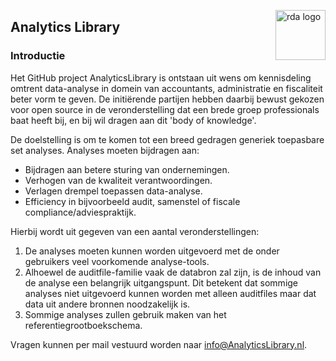 <img src="https://github.com/AnalyticsLibrary/Analytics/blob/master/A_GENERAL/images/RDA_img.png"
 alt="rda logo" title="logo" align="right" width="80" />
## Analytics Library
### Introductie

Het GitHub project AnalyticsLibrary is ontstaan uit wens om kennisdeling omtrent data-analyse in domein van accountants, administratie en fiscaliteit beter vorm te geven. De initiërende partijen hebben daarbij bewust gekozen voor open source in de veronderstelling dat een brede groep professionals baat heeft bij, en bij wil dragen aan dit 'body of knowledge'.

De doelstelling is om te komen tot een breed gedragen generiek toepasbare set analyses. Analyses moeten bijdragen aan:

+ Bijdragen aan betere sturing van ondernemingen.
+ Verhogen van de kwaliteit verantwoordingen.
+ Verlagen drempel toepassen data-analyse.
+ Efficiency in bijvoorbeeld audit, samenstel of fiscale compliance/adviespraktijk.

Hierbij wordt uit gegeven van een aantal veronderstellingen:

1. De analyses moeten kunnen worden uitgevoerd met de onder gebruikers veel voorkomende analyse-tools. 
2. Alhoewel de auditfile-familie vaak de databron zal zijn, is de inhoud van de analyse een belangrijk uitgangspunt. Dit betekent dat sommige analyses niet uitgevoerd kunnen worden met alleen auditfiles maar dat data uit andere bronnen noodzakelijk is. 
3. Sommige analyses zullen gebruik maken van het referentiegrootboekschema. 

Vragen kunnen per mail vestuurd worden naar info@AnalyticsLibrary.nl.
